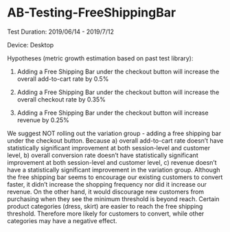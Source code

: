 # AB-Testing-FreeShippingBar

Test Duration: 2019/06/14 - 2019/7/12

Device: Desktop

Hypotheses (metric growth estimation based on past test library):

1) Adding a Free Shipping Bar under the checkout button will increase the overall add-to-cart rate by 0.5%

2) Adding a Free Shipping Bar under the checkout button will increase the overall checkout rate by 0.35%

3) Adding a Free Shipping Bar under the checkout button will increase revenue by 0.25%

We suggest NOT rolling out the variation group - adding a free shipping bar under the checkout button. Because 
a) overall add-to-cart rate doesn’t have statistically significant improvement at both session-level and customer level, 
b) overall conversion rate doesn’t have statistically significant improvement at both session-level and customer level, 
c) revenue doesn’t have a statistically significant improvement in the variation group.
Although the free shipping bar seems to encourage our existing customers to convert faster, it didn’t increase the shopping frequency nor did it increase our revenue. On the other hand, it would discourage new customers from purchasing when they see the minimum threshold is beyond reach. Certain product categories (dress, skirt) are easier to reach the free shipping threshold. Therefore more likely for customers to convert, while other categories may have a negative effect.


